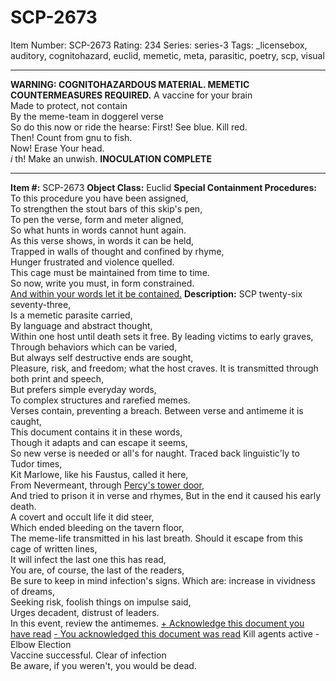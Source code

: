 # SCP-2673
Item Number: SCP-2673
Rating: 234
Series: series-3
Tags: _licensebox, auditory, cognitohazard, euclid, memetic, meta, parasitic, poetry, scp, visual

---

**WARNING: COGNITOHAZARDOUS MATERIAL. MEMETIC COUNTERMEASURES REQUIRED.**
A vaccine for your brain  
Made to protect, not contain  
By the meme-team in doggerel verse  
So do this now or ride the hearse:
First! See blue. Kill red.  
Then! Count from gnu to fish.  
Now! Erase Your head.  
_i_ th! Make an unwish.
**INOCULATION COMPLETE**
* * *
**Item #:** SCP-2673
**Object Class:** Euclid
**Special Containment Procedures:**
To this procedure you have been assigned,  
To strengthen the stout bars of this skip's pen,  
To pen the verse, form and meter aligned,  
So what hunts in words cannot hunt again.  
As this verse shows, in words it can be held,  
Trapped in walls of thought and confined by rhyme,  
Hunger frustrated and violence quelled.  
This cage must be maintained from time to time.  
So now, write you must, in form constrained.  
[And within your words let it be contained.](/scp-2673-containment-maintenance-log)
**Description:**
SCP twenty-six seventy-three,  
Is a memetic parasite carried,  
By language and abstract thought,  
Within one host until death sets it free.
By leading victims to early graves,  
Through behaviors which can be varied,  
But always self destructive ends are sought,  
Pleasure, risk, and freedom; what the host craves.
It is transmitted through both print and speech,  
But prefers simple everyday words,  
To complex structures and rarefied memes.  
Verses contain, preventing a breach.
Between verse and antimeme it is caught,  
This document contains it in these words,  
Though it adapts and can escape it seems,  
So new verse is needed or all's for naught.
Traced back linguistic'ly to Tudor times,  
Kit Marlowe, like his Faustus, called it here,  
From Nevermeant, through [Percy's tower door](/scp-2264),  
And tried to prison it in verse and rhymes,
But in the end it caused his early death.  
A covert and occult life it did steer,  
Which ended bleeding on the tavern floor,  
The meme-life transmitted in his last breath.
Should it escape from this cage of written lines,  
It will infect the last one this has read,  
You are, of course, the last of the readers,  
Be sure to keep in mind infection's signs.
Which are: increase in vividness of dreams,  
Seeking risk, foolish things on impulse said,  
Urges decadent, distrust of leaders.  
In this event, review the antimemes.
[\+ Acknowledge this document you have read](javascript:;)
[\- You acknowledged this document was read](javascript:;)
Kill agents active - Elbow Election  
Vaccine successful. Clear of infection  
Be aware, if you weren't, you would be dead.